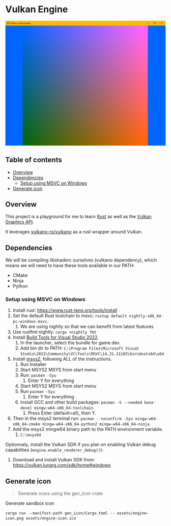 # Vulkan Engine

<p align="center">
  <a href="https://github.com/devodev/vulkan-engine">
    <img alt="sandbox1" src="assets/sandbox3.png" width="800">
  </a>
</p>

## Table of contents

- [Overview](#overview)
- [Dependencies](#dependencies)
  - [Setup using MSVC on Windows](#setup-using-msvc-on-windows)
- [Generate icon](#generate-icon)

## Overview

This project is a playground for me to learn [Rust](https://www.rust-lang.org/) as well as the [Vulkan Graphics API](https://www.khronos.org/vulkan/).

It leverages [vulkano-rs/vulkano](https://github.com/vulkano-rs/vulkano) as a rust wrapper around Vulkan.

## Dependencies

We will be compiling libshaderc ourselves (vulkano dependency), which means we will need to have these tools available in our PATH:

- CMake
- Ninja
- Python

### Setup using MSVC on Windows

1. Install rust: <https://www.rust-lang.org/tools/install>
2. Set the default Rust toolchain to msvc: `rustup default nightly-x86_64-pc-windows-msvc`.
   1. We are using nightly so that we can benefit from latest features
3. Use rustfmt nightly: `cargo +nightly fmt`
4. Install [Build Tools for Visual Studio 2022](https://visualstudio.microsoft.com/thank-you-downloading-visual-studio/?sku=Community&channel=Release&version=VS2022&source=VSLandingPage&cid=2030&passive=false).
   1. In the launcher, select the bundle for game dev.
   2. Add bin dir to PATH: `C:\Program Files\Microsoft Visual Studio\2022\Community\VC\Tools\MSVC\14.31.31103\bin\Hostx64\x64`
5. Install [msys2](https://www.msys2.org/), following ALL of the instructions.
   1. Run Installer
   2. Start MSYS2 MSYS from start menu
   3. Run: `pacman -Syu`
      1. Enter Y for everything
   4. Start MSYS2 MSYS from start menu
   5. Run `pacman -Syu`
      1. Enter Y for everything
   6. Install GCC and other build packages: `pacman -S --needed base-devel mingw-w64-x86_64-toolchain`.
      1. Press Enter (default=all), then Y.
6. Then in the msys2 terminal run: `pacman --noconfirm -Syu mingw-w64-x86_64-cmake mingw-w64-x86_64-python2 mingw-w64-x86_64-ninja`
7. Add the msys2 mingw64 binary path to the PATH environment variable.
   1. `C:\msys64`

Optionnaly, install the Vulkan SDK if you plan on enabling Vulkan debug capabilities (`engine.enable_renderer_debug()`):

1. Download and install Vulkan SDK from: <https://vulkan.lunarg.com/sdk/home#windows>

## Generate icon

> Generate icons using the gen_icon crate

Generate sandbox icon

```
cargo run --manifest-path gen_icon/Cargo.toml -- assets/engine-icon.png assets/engine-icon.ico
```
